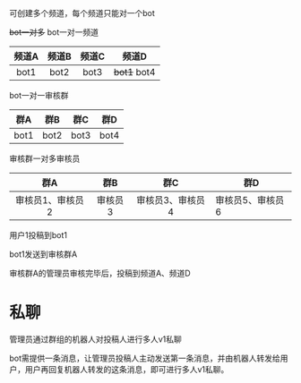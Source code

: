 可创建多个频道，每个频道只能对一个bot

~~bot一对多~~
bot一对一频道

| 频道A  | 频道B  | 频道C  | 频道D           |
|:----:|:----:|:----:|---------------|
| bot1 | bot2 | bot3 | ~~bot1~~ bot4 |

bot一对一审核群

|  群A  |  群B  |  群C  | 群D   |
|:----:|:----:|:----:|------|
| bot1 | bot2 | bot3 | bot4 |

审核群一对多审核员

|    群A     |  群B  |    群C     | 群D        |
|:---------:|:----:|:---------:|-----------|
| 审核员1、审核员2 | 审核员3 | 审核员3、审核员4 | 审核员5、审核员6 |

用户1投稿到bot1

bot1发送到审核群A

审核群A的管理员审核完毕后，投稿到频道A、频道D



# 私聊

管理员通过群组的机器人对投稿人进行多人v1私聊

bot需提供一条消息，让管理员投稿人主动发送第一条消息，并由机器人转发给用户，用户再回复机器人转发的这条消息，即可进行多人v1私聊。
